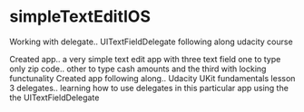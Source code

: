 # simpleTextEditIOS
Working with delegate.. UITextFieldDelegate following along udacity course

Created app.. a very simple text edit app with three text field one to type only zip code.. other to type cash amounts and the third with locking functunality
Created app following along.. Udacity UKit fundamentals lesson 3 delegates.. learning how to use delegates in this particular app
using the the UITextFieldDelegate
